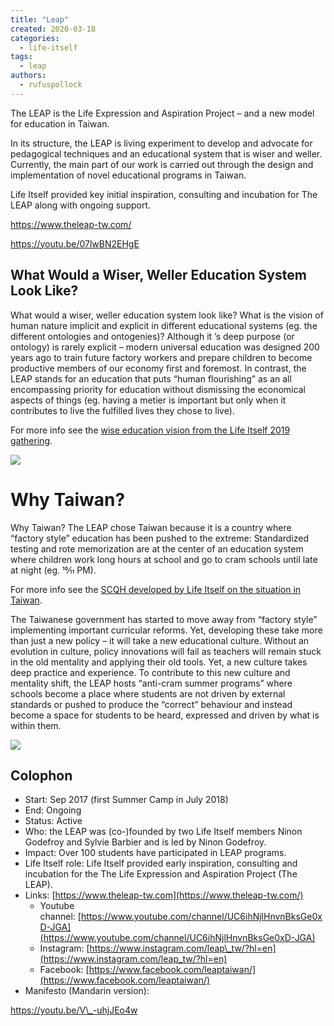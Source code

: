```yaml
---
title: "Leap"
created: 2020-03-18
categories: 
  - life-itself
tags: 
  - leap
authors: 
  - rufuspollock
---
```


The LEAP is the Life Expression and Aspiration Project – and a new model for education in Taiwan.

In its structure, the LEAP is living experiment to develop and advocate for pedagogical techniques and an educational system that is wiser and weller. Currently, the main part of our work is carried out through the design and implementation of novel educational programs in Taiwan.

Life Itself provided key initial inspiration, consulting and incubation for The LEAP along with ongoing support.

https://www.theleap-tw.com/

https://youtu.be/07lwBN2EHgE

## What Would a Wiser, Weller Education System Look Like?

What would a wiser, weller education system look like? What is the vision of human nature implicit and explicit in different educational systems (eg. the different ontologies and ontogenies)? Although it ’s deep purpose (or ontology) is rarely explicit – modern universal education was designed 200 years ago to train future factory workers and prepare children to become productive members of our economy first and foremost. In contrast, the LEAP stands for an education that puts “human flourishing” as an all encompassing priority for education without dismissing the economical aspects of things (eg. having a metier is important but only when it contributes to live the fulfilled lives they chose to live).

For more info see the [wise education vision from the Life Itself 2019 gathering](http://localhost:1313/2019/10/13/wise-education-gathering-2019/).

![](https://artearthtech.files.wordpress.com/2020/03/leap-class.jpg?w=580)

# Why Taiwan?

Why Taiwan? The LEAP chose Taiwan because it is a country where “factory style” education has been pushed to the extreme: Standardized testing and rote memorization are at the center of an education system where children work long hours at school and go to cram schools until late at night (eg. 10⁄11 PM).

For more info see the [SCQH developed by Life Itself on the situation in Taiwan](https://artearthtech.com/2017/11/16/transforming-taiwan-education-with-a-leap/).

The Taiwanese government has started to move away from “factory style” implementing important curricular reforms. Yet, developing these take more than just a new policy – it will take a new educational culture. Without an evolution in culture, policy innovations will fail as teachers will remain stuck in the old mentality and applying their old tools. Yet, a new culture takes deep practice and experience. To contribute to this new culture and mentality shift, the LEAP hosts “anti-cram summer programs” where schools become a place where students are not driven by external standards or pushed to produce the “correct” behaviour and instead become a space for students to be heard, expressed and driven by what is within them.

![](https://artearthtech.files.wordpress.com/2020/03/leap-sea.jpg?w=580)

## Colophon

- Start: Sep 2017 (first Summer Camp in July 2018)
- End: Ongoing
- Status: Active
- Who: the LEAP was (co-)founded by two Life Itself members Ninon Godefroy and Sylvie Barbier and is led by Ninon Godefroy.
- Impact: Over 100 students have participated in LEAP programs.
- Life Itself role: Life Itself provided early inspiration, consulting and incubation for the The Life Expression and Aspiration Project (The LEAP).
- Links: [https://www.theleap-tw.com](https://www.theleap-tw.com/)
    - Youtube channel: [https://www.youtube.com/channel/UC6ihNjlHnvnBksGe0xD-JGA](https://www.youtube.com/channel/UC6ihNjlHnvnBksGe0xD-JGA)
    - Instagram: [https://www.instagram.com/leap\_tw/?hl=en](https://www.instagram.com/leap_tw/?hl=en)
    - Facebook: [https://www.facebook.com/leaptaiwan/](https://www.facebook.com/leaptaiwan/)
- Manifesto (Mandarin version):

https://youtu.be/V\_-uhjJEo4w
